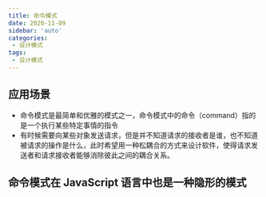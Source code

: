 ```yaml
---
title: 命令模式
date: 2020-11-09
sidebar: 'auto'
categories:
 - 设计模式
tags:
 - 设计模式
---
```


##  应用场景
-   命令模式是最简单和优雅的模式之一，命令模式中的命令（command）指的是一个执行某些特定事情的指令
-   有时候需要向某些对象发送请求，但是并不知道请求的接收者是谁，也不知道被请求的操作是什么，此时希望用一种松耦合的方式来设计软件，使得请求发送者和请求接收者能够消除彼此之间的耦合关系。

##  命令模式在 JavaScript 语言中也是一种隐形的模式